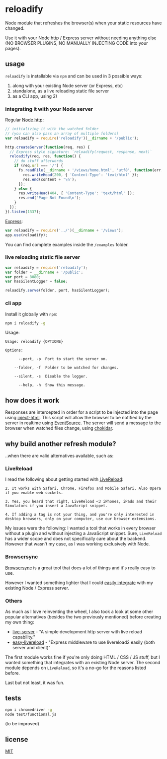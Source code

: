 # reloadify

Node module that refreshes the browser(s) when your static resources have changed.

Use it with your Node http / Express server without needing anything else (NO BROWSER PLUGINS, NO MANUALLY INJECTING CODE into your pages).

## usage

`reloadify` is installable via `npm` and can be used in 3 possible ways:

1) along with your existing Node server (or Express, etc)
2) standalone, as a live reloading static file server
3) as a CLI app, using 2)

### integrating it with your Node server

Regular [Node http](https://nodejs.org/api/http.html#http_class_http_server):

```js
// initializing it with the watched folder
// (you can also pass an array of multiple folders)
var reloadify = require('reloadify')(__dirname + '/public');

http.createServer(function(req, res) {
  // Express style signature: `reloadify(request, response, next)`
  reloadify(req, res, function() {
    // do stuff afterwords
    if (req.url === '/') {
      fs.readFile(__dirname + '/views/home.html', 'utf8', function(err, content) {
        res.writeHead(200, { 'Content-Type': 'text/html' });
        res.end(content + '\n');
      });
    } else {
      res.writeHead(404, { 'Content-Type': 'text/html' });
      res.end('Page Not Found\n');
    }
  });
}).listen(1337);
```

[Express](http://expressjs.com/):

```js
var reloadify = require('../')(__dirname + '/views');
app.use(reloadify);
```

You can find complete examples inside the `/examples` folder.

### live reloading static file server

```js
var reloadify = require('reloadify');
var folder = __dirname + '/public';
var port = 8080;
var hasSilentLogger = false;

reloadify.serve(folder, port, hasSilentLogger);
```

### cli app

Install it globally with `npm`:

```bash
npm i reloadify -g
```

Usage:

```
Usage: reloadify {OPTIONS}

Options:

      --port, -p  Port to start the server on.

    --folder, -f  Folder to be watched for changes.

    --silent, -s  Disable the logger.

      --help, -h  Show this message.
```

## how does it work

Responses are intercepted in order for a script to be injected into the page using [inject-html](https://github.com/alessioalex/inject-html).
This script will allow the browser to be notified by the server in realtime using [EventSource](http://www.html5rocks.com/en/tutorials/eventsource/basics/).
The server will send a message to the browser when watched files change, using [chokidar](https://www.npmjs.com/package/chokidar).

## why build another refresh module?

..when there are valid alternatives available, such as:

### LiveReload

I read the following about getting started with [LiveReload](http://livereload.com/):

    2. It works with Safari, Chrome, Firefox and Mobile Safari. Also Opera if you enable web sockets.

    3. Yes, you heard that right, LiveReload <3 iPhones, iPads and their Simulators if you insert a JavaScript snippet.

    4. If adding a tag is not your thing, and you're only interested in desktop browsers, only on your computer, use our browser extensions.

My issues were the following: I wanted a tool that works in every browser without a plugin and without injecting a JavaScript snippet.
Sure, `LiveReload` has a wider scope and does not specifically care about the backend.
However that wasn't my case, as I was working exclusively with Node.

### Browsersync

[Browsersync](http://www.browsersync.io/) is a great tool that does a lot of things and it's really easy to use.

However I wanted something lighter that I could [easily integrate](https://github.com/BrowserSync/browser-sync/issues/154) with my existing Node / Express server.

### Others

As much as I love reinventing the wheel, I also took a look at some other popular alternatives (besides the two previously mentioned) before creating my own thing:

- [live-server](https://github.com/tapio/live-server) - "A simple development http server with live reload capability."
- [easy-livereload](https://github.com/dai-shi/easy-livereload) - "Express middleware to use livereload2 easily (both server and client)"

The first module works fine if you're only doing HTML / CSS / JS stuff, but I wanted something that integrates with an existing Node server.
The second module depends on `LiveReload`, so it's a no-go for the reasons listed before.

Last but not least, it was fun.

## tests

```bash
npm i chromedriver -g
node test/functional.js
```

(to be improved)

## license

[MIT](http://alessioalex.mit-license.org/)
